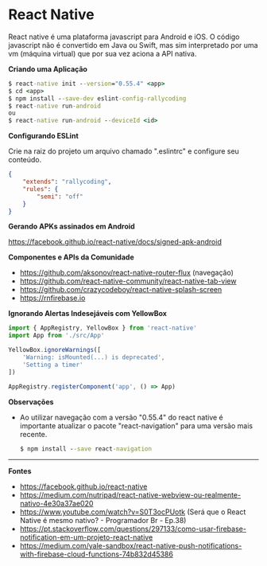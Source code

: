 # React Native

React native é uma plataforma javascript para Android e iOS. O código javascript não é convertido em Java ou Swift, mas sim interpretado por uma vm (máquina virtual) que por sua vez aciona a API nativa.

**Criando uma Aplicação**  

```cmd
$ react-native init --version="0.55.4" <app>
$ cd <app>
$ npm install --save-dev eslint-config-rallycoding
$ react-native run-android
ou 
$ react-native run-android --deviceId <id>
```  

**Configurando ESLint**  

Crie na raiz do projeto um arquivo chamado ".eslintrc" e configure seu conteúdo.

```json
{
    "extends": "rallycoding",
    "rules": {
        "semi": "off"
    }
}
```

**Gerando APKs assinados em Android**  

https://facebook.github.io/react-native/docs/signed-apk-android 

**Componentes e APIs da Comunidade**  

- https://github.com/aksonov/react-native-router-flux (navegação)  
- https://github.com/react-native-community/react-native-tab-view
- https://github.com/crazycodeboy/react-native-splash-screen
- https://rnfirebase.io  

**Ignorando Alertas Indesejáveis com YellowBox**  

```javascript
import { AppRegistry, YellowBox } from 'react-native'
import App from './src/App'

YellowBox.ignoreWarnings([
    'Warning: isMounted(...) is deprecated',
    'Setting a timer'
])

AppRegistry.registerComponent('app', () => App)
```

**Observações**  

- Ao utilizar navegação com a versão "0.55.4" do react native é importante atualizar o pacote "react-navigation" para uma versão mais recente.  
    ```cmd  
    $ npm install --save react-navigation
    ```  

--- 

**Fontes**   

- https://facebook.github.io/react-native  
- https://medium.com/nutripad/react-native-webview-ou-realmente-nativo-4e30a37ae020  
- https://www.youtube.com/watch?v=S0T3ocPUotk (Será que o React Native é mesmo nativo? - Programador Br - Ep.38)  
- https://pt.stackoverflow.com/questions/297133/como-usar-firebase-notification-em-um-projeto-react-native 
- https://medium.com/yale-sandbox/react-native-push-notifications-with-firebase-cloud-functions-74b832d45386 
